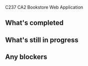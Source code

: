 C237 CA2 Bookstore Web Application

## What's completed

## What's still in progress

## Any blockers
